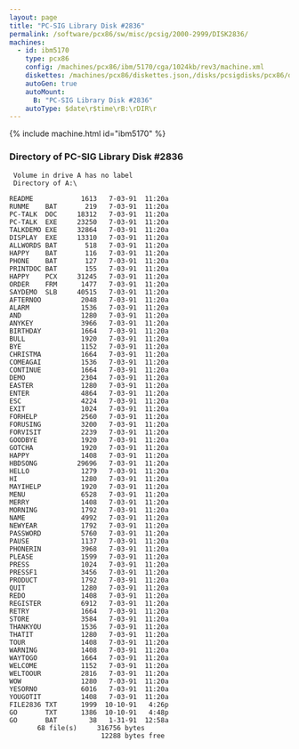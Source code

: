 ```yaml
---
layout: page
title: "PC-SIG Library Disk #2836"
permalink: /software/pcx86/sw/misc/pcsig/2000-2999/DISK2836/
machines:
  - id: ibm5170
    type: pcx86
    config: /machines/pcx86/ibm/5170/cga/1024kb/rev3/machine.xml
    diskettes: /machines/pcx86/diskettes.json,/disks/pcsigdisks/pcx86/diskettes.json
    autoGen: true
    autoMount:
      B: "PC-SIG Library Disk #2836"
    autoType: $date\r$time\rB:\rDIR\r
---
```


{% include machine.html id="ibm5170" %}

### Directory of PC-SIG Library Disk #2836

     Volume in drive A has no label
     Directory of A:\

    README            1613   7-03-91  11:20a
    RUNME    BAT       219   7-03-91  11:20a
    PC-TALK  DOC     18312   7-03-91  11:20a
    PC-TALK  EXE     23250   7-03-91  11:20a
    TALKDEMO EXE     32864   7-03-91  11:20a
    DISPLAY  EXE     13310   7-03-91  11:20a
    ALLWORDS BAT       518   7-03-91  11:20a
    HAPPY    BAT       116   7-03-91  11:20a
    PHONE    BAT       127   7-03-91  11:20a
    PRINTDOC BAT       155   7-03-91  11:20a
    HAPPY    PCX     31245   7-03-91  11:20a
    ORDER    FRM      1477   7-03-91  11:20a
    SAYDEMO  SLB     40515   7-03-91  11:20a
    AFTERNOO          2048   7-03-91  11:20a
    ALARM             1536   7-03-91  11:20a
    AND               1280   7-03-91  11:20a
    ANYKEY            3966   7-03-91  11:20a
    BIRTHDAY          1664   7-03-91  11:20a
    BULL              1920   7-03-91  11:20a
    BYE               1152   7-03-91  11:20a
    CHRISTMA          1664   7-03-91  11:20a
    COMEAGAI          1536   7-03-91  11:20a
    CONTINUE          1664   7-03-91  11:20a
    DEMO              2304   7-03-91  11:20a
    EASTER            1280   7-03-91  11:20a
    ENTER             4864   7-03-91  11:20a
    ESC               4224   7-03-91  11:20a
    EXIT              1024   7-03-91  11:20a
    FORHELP           2560   7-03-91  11:20a
    FORUSING          3200   7-03-91  11:20a
    FORVISIT          2239   7-03-91  11:20a
    GOODBYE           1920   7-03-91  11:20a
    GOTCHA            1920   7-03-91  11:20a
    HAPPY             1408   7-03-91  11:20a
    HBDSONG          29696   7-03-91  11:20a
    HELLO             1279   7-03-91  11:20a
    HI                1280   7-03-91  11:20a
    MAYIHELP          1920   7-03-91  11:20a
    MENU              6528   7-03-91  11:20a
    MERRY             1408   7-03-91  11:20a
    MORNING           1792   7-03-91  11:20a
    NAME              4992   7-03-91  11:20a
    NEWYEAR           1792   7-03-91  11:20a
    PASSWORD          5760   7-03-91  11:20a
    PAUSE             1137   7-03-91  11:20a
    PHONERIN          3968   7-03-91  11:20a
    PLEASE            1599   7-03-91  11:20a
    PRESS             1024   7-03-91  11:20a
    PRESSF1           3456   7-03-91  11:20a
    PRODUCT           1792   7-03-91  11:20a
    QUIT              1280   7-03-91  11:20a
    REDO              1408   7-03-91  11:20a
    REGISTER          6912   7-03-91  11:20a
    RETRY             1664   7-03-91  11:20a
    STORE             3584   7-03-91  11:20a
    THANKYOU          1536   7-03-91  11:20a
    THATIT            1280   7-03-91  11:20a
    TOUR              1408   7-03-91  11:20a
    WARNING           1408   7-03-91  11:20a
    WAYTOGO           1664   7-03-91  11:20a
    WELCOME           1152   7-03-91  11:20a
    WELTOOUR          2816   7-03-91  11:20a
    WOW               1280   7-03-91  11:20a
    YESORNO           6016   7-03-91  11:20a
    YOUGOTIT          1408   7-03-91  11:20a
    FILE2836 TXT      1999  10-10-91   4:26p
    GO       TXT      1386  10-10-91   4:48p
    GO       BAT        38   1-31-91  12:58a
           68 file(s)     316756 bytes
                           12288 bytes free
